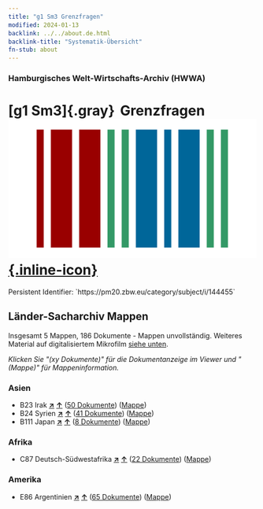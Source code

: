 ```yaml
---
title: "g1 Sm3 Grenzfragen"
modified: 2024-01-13
backlink: ../../about.de.html
backlink-title: "Systematik-Übersicht"
fn-stub: about
---
```


### Hamburgisches Welt-Wirtschafts-Archiv (HWWA)

# [g1 Sm3]{.gray}&#8201; Grenzfragen &#160; [![Wikidata](/images/Wikidata-logo.svg "Wikidata"){.inline-icon}](http://www.wikidata.org/entity/Q104699751)

<div class="hint">Persistent Identifier: `https://pm20.zbw.eu/category/subject/i/144455`</div>







## Länder-Sacharchiv Mappen






Insgesamt 5 Mappen, 186 Dokumente - Mappen unvollständig. Weiteres Material auf digitalisiertem Mikrofilm [siehe unten](#filmsections).

_Klicken Sie "(xy Dokumente)" für die Dokumentanzeige im Viewer und "(Mappe)" für Mappeninformation._




### Asien

- B23 Irak [**&nearr;**](../../../geo/i/141113/about.de.html "Irak (alle Mappen)") [**&uarr;**](../../../geo/about.de.html#B23 "Ländersystematik") (<a href="https://pm20.zbw.eu/iiifview/folder/sh/141113,144455" title="über: Irak : Grenzfragen" target="_blank">50 Dokumente</a>) ([Mappe](../../../../folder/sh/1411xx/141113/1444xx/144455/about.de.html))
- B24 Syrien [**&nearr;**](../../../geo/i/141114/about.de.html "Syrien (alle Mappen)") [**&uarr;**](../../../geo/about.de.html#B24 "Ländersystematik") (<a href="https://pm20.zbw.eu/iiifview/folder/sh/141114,144455" title="über: Syrien : Grenzfragen" target="_blank">41 Dokumente</a>) ([Mappe](../../../../folder/sh/1411xx/141114/1444xx/144455/about.de.html))
- B111 Japan [**&nearr;**](../../../geo/i/141272/about.de.html "Japan (alle Mappen)") [**&uarr;**](../../../geo/about.de.html#B111 "Ländersystematik") (<a href="https://pm20.zbw.eu/iiifview/folder/sh/141272,144455" title="über: Japan : Grenzfragen" target="_blank">8 Dokumente</a>) ([Mappe](../../../../folder/sh/1412xx/141272/1444xx/144455/about.de.html))

### Afrika

- C87 Deutsch-Südwestafrika [**&nearr;**](../../../geo/i/141450/about.de.html "Deutsch-Südwestafrika (alle Mappen)") [**&uarr;**](../../../geo/about.de.html#C87 "Ländersystematik") (<a href="https://pm20.zbw.eu/iiifview/folder/sh/141450,144455" title="über: Deutsch-Südwestafrika : Grenzfragen" target="_blank">22 Dokumente</a>) ([Mappe](../../../../folder/sh/1414xx/141450/1444xx/144455/about.de.html))

### Amerika

- E86 Argentinien [**&nearr;**](../../../geo/i/141692/about.de.html "Argentinien (alle Mappen)") [**&uarr;**](../../../geo/about.de.html#E86 "Ländersystematik") (<a href="https://pm20.zbw.eu/iiifview/folder/sh/141692,144455" title="über: Argentinien : Grenzfragen" target="_blank">65 Dokumente</a>) ([Mappe](../../../../folder/sh/1416xx/141692/1444xx/144455/about.de.html))



<a id="filmsections" />













